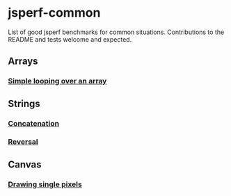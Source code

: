 jsperf-common
=============

List of good jsperf benchmarks for common situations. Contributions to the README and tests welcome and expected.


## Arrays

### [Simple looping over an array](http://jsperf.com/for-vs-foreach/60)

## Strings

### [Concatenation](http://jsperf.com/array-push-vs-unshift/22)
### [Reversal](http://jsperf.com/string-reverse-function-performance)

## Canvas

### [Drawing single pixels](http://jsperf.com/setting-canvas-pixel/10)

